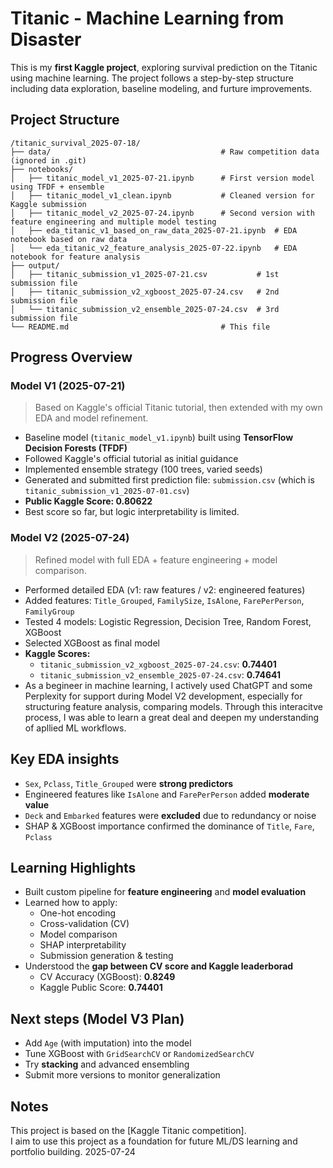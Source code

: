# Titanic - Machine Learning from Disaster
This is my **first Kaggle project**, exploring survival prediction on the Titanic using machine learning.
The project follows a step-by-step structure including data exploration, baseline modeling, and furture improvements.

## Project Structure
```
/titanic_survival_2025-07-18/
├── data/                                      # Raw competition data (ignored in .git)
├── notebooks/
│   ├── titanic_model_v1_2025-07-21.ipynb      # First version model using TFDF + ensemble
│   ├── titanic_model_v1_clean.ipynb           # Cleaned version for Kaggle submission
│   ├── titanic_model_v2_2025-07-24.ipynb      # Second version with feature engineering and multiple model testing
│   ├── eda_titanic_v1_based_on_raw_data_2025-07-21.ipynb  # EDA notebook based on raw data
│   └── eda_titanic_v2_feature_analysis_2025-07-22.ipynb   # EDA notebook for feature analysis
├── output/
│   ├── titanic_submission_v1_2025-07-21.csv           # 1st submission file
│   ├── titanic_submission_v2_xgboost_2025-07-24.csv   # 2nd submission file
│   └── titanic_submission_v2_ensemble_2025-07-24.csv  # 3rd submission file
└── README.md                                  # This file

```

## Progress Overview

### Model V1 (2025-07-21)
> Based on Kaggle's official Titanic tutorial, then extended with my own EDA and model refinement.
- Baseline model (`titanic_model_v1.ipynb`) built using **TensorFlow Decision Forests (TFDF)**  
- Followed Kaggle's official tutorial as initial guidance  
- Implemented ensemble strategy (100 trees, varied seeds)  
- Generated and submitted first prediction file: `submission.csv` (which is `titanic_submission_v1_2025-07-01.csv`)  
- **Public Kaggle Score: 0.80622**  
- Best score so far, but logic interpretability is limited.

### Model V2 (2025-07-24)
> Refined model with full EDA + feature engineering + model comparison.
- Performed detailed EDA (v1: raw features / v2: engineered features)
- Added features: `Title_Grouped`, `FamilySize`, `IsAlone`, `FarePerPerson`, `FamilyGroup`
- Tested 4 models: Logistic Regression, Decision Tree, Random Forest, XGBoost
- Selected XGBoost as final model
- **Kaggle Scores:**  
  - `titanic_submission_v2_xgboost_2025-07-24.csv`: **0.74401**
  - `titanic_submission_v2_ensemble_2025-07-24.csv`: **0.74641**
- As a begineer in machine learning, I actively used ChatGPT and some Perplexity for support during Model V2 development, especially for structuring feature analysis, comparing models. Through this interacitve process, I was able to learn a great deal and deepen my understanding of apllied ML workflows.

## Key EDA insights  
- `Sex`, `Pclass`, `Title_Grouped` were **strong predictors**
- Engineered features like `IsAlone` and `FarePerPerson` added **moderate value**
- `Deck` and `Embarked` features were **excluded** due to redundancy or noise
- SHAP & XGBoost importance confirmed the dominance of `Title`, `Fare`, `Pclass`

## Learning Highlights
- Built custom pipeline for **feature engineering** and **model evaluation**
- Learned how to apply:
  - One-hot encoding
  - Cross-validation (CV)
  - Model comparison
  - SHAP interpretability
  - Submission generation & testing
- Understood the **gap between CV score and Kaggle leaderborad**
  - CV Accuracy (XGBoost): **0.8249**
  - Kaggle Public Score: **0.74401**

## Next steps (Model V3 Plan)
- Add `Age` (with imputation) into the model
- Tune XGBoost with `GridSearchCV` or `RandomizedSearchCV`
- Try **stacking** and advanced ensembling
- Submit more versions to monitor generalization

## Notes
This project is based on the [Kaggle Titanic competition].  
I aim to use this project as a foundation for future ML/DS learning and portfolio building.
2025-07-24